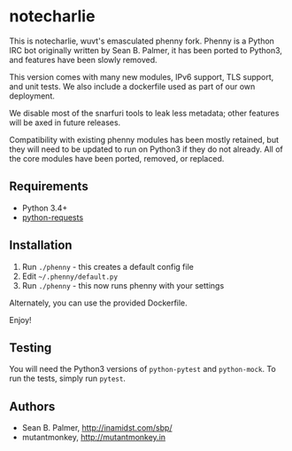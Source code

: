 # notecharlie

This is notecharlie, wuvt's emasculated phenny fork. Phenny is a Python IRC bot
originally written by Sean B. Palmer, it has been ported to Python3, and
features have been slowly removed.

This version comes with many new modules, IPv6 support, TLS support, and unit
tests. We also include a dockerfile used as part of our own deployment.

We disable most of the snarfuri tools to leak less metadata; other features
will be axed in future releases.

Compatibility with existing phenny modules has been mostly retained, but they
will need to be updated to run on Python3 if they do not already. All of the
core modules have been ported, removed, or replaced.

## Requirements
* Python 3.4+
* [python-requests](http://docs.python-requests.org/en/latest/)

## Installation
1. Run `./phenny` - this creates a default config file
2. Edit `~/.phenny/default.py`
3. Run `./phenny` - this now runs phenny with your settings

Alternately, you can use the provided Dockerfile.

Enjoy!

## Testing
You will need the Python3 versions of `python-pytest` and `python-mock`. To run
the tests, simply run `pytest`.

## Authors
* Sean B. Palmer, http://inamidst.com/sbp/
* mutantmonkey, http://mutantmonkey.in
